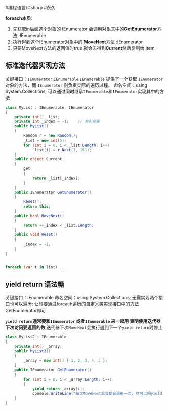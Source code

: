 #编程语言/Csharp #永久 

**foreach本质**:
1. 先获取in后面这个对象的 IEnumerator 会调用对象其中的**GetEnumerator**方法    :IEnumerable
2. 执行得到这个IEnumerator对象中的 **MoveNext**方法    :IEnumerator
3. 只要MoveNext方法的返回值时true 就会去得到**Current**然后复制给 item


## 标准迭代器实现方法

关键接口：`IEnumerator`,`IEnumerable`
`IEnumerable` 提供了一个获取 `IEnumerator` 对象的方法，而 `IEnumerator` 则负责实际的遍历过程。
命名空间：using System.Collections;
可以通过同时继承`IEnumerable`和`IEnumerator`实现其中的方法

```csharp
class MyList : IEnumerable, IEnumerator
{
    private int[] _list;
    private int _index = -1;    // 索引变量
    public MyList()
    {
        Random r = new Random();
        _list = new int[5];
        for (int i = 0; i < _list.Length; i++)
            _list[i] = r.Next(1, 101);
    }
    public object Current
    {
        get
        {
            return _list[_index];
        }
    }
    public IEnumerator GetEnumerator()
    {
        Reset();
        return this;
    }
    public bool MoveNext()
    {
        return ++_index < _list.Length;
    }
    public void Reset()
    {
        _index = -1;
    }
}


foreach (var t in list) ...
```


## yield return 语法糖
关键接口：IEnumerable
命名空间：using System.Collections;
无需实现两个接口也可以遍历:  让想要通过foreach遍历的自定义类实现接口中的方法GetEnumerator即可

**`yield return`通常要和`IEnumerator` 或者`IEnumerable` 来一起用 表明使用迭代器下次访问要返回的数**
迭代器下次`MoveNext`会执行遇到下一个`yield return`时停止

```csharp
class MyList2 : IEnumerable
{
    private int[] _array;
    public MyList2()
    {
        _array = new int[] { 1, 2, 3, 4, 5 };
    }
    public IEnumerator GetEnumerator()
    {
        for (int i = 0; i < _array.Length; i++)
        {
	        yield return _array[i];
	        Console.WriteLine("每次MoveNext后我都会调用一次, 你可以把yield return分开来写");
    }
}

```
